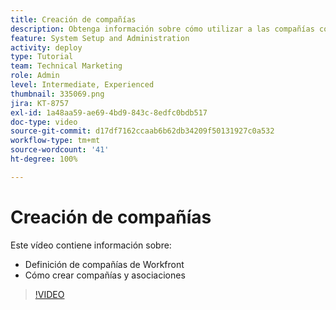 ```yaml
---
title: Creación de compañías
description: Obtenga información sobre cómo utilizar a las compañías como parte de su organización de usuarios y estructura de permisos de elementos. A continuación, cree las compañías para su organización.
feature: System Setup and Administration
activity: deploy
type: Tutorial
team: Technical Marketing
role: Admin
level: Intermediate, Experienced
thumbnail: 335069.png
jira: KT-8757
exl-id: 1a48aa59-ae69-4bd9-843c-8edfc0bdb517
doc-type: video
source-git-commit: d17df7162ccaab6b62db34209f50131927c0a532
workflow-type: tm+mt
source-wordcount: '41'
ht-degree: 100%

---
```


# Creación de compañías

Este vídeo contiene información sobre:

* Definición de compañías de Workfront
* Cómo crear compañías y asociaciones

>[!VIDEO](https://video.tv.adobe.com/v/3432861/?quality=12&learn=on&enablevpops&captions=spa)
